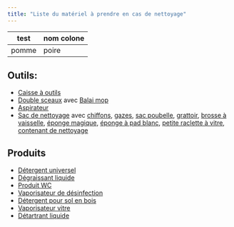```yaml
---
title: "Liste du matériel à prendre en cas de nettoyage"
---
```


| test | nom colone |
| --- | --- |
| pomme | poire |

## Outils:
- [Caisse à outils](notes/caisseOutils.md)
- [Double sceaux](notes/nettoyage/outils/doubleSceaux.md) avec [Balai mop](notes/nettoyage/outils/balaisMops.md) 
- [Aspirateur](notes/nettoyage/outils/aspirateur.md)
- [Sac de nettoyage](notes/nettoyage/outils/sacNettoyage.md) avec [chiffons](notes/nettoyage/outils/typeChiffonsNettoyage.md), [gazes](notes/nettoyage/outils/gazes.md), [sac poubelle](notes/nettoyage/outils/sac110L.md), [grattoir](notes/nettoyage/outils/grattoirPlaque.md), [brosse à vaisselle](notes/nettoyage/outils/brosseVaisselle.md), [éponge magique](notes/nettoyage/outils/epongeMagique.md), [éponge à pad blanc](notes/nettoyage/outils/epongePadBlanc.md), [petite raclette à vitre](notes/nettoyage/outils/petiteRacletteVitre.md), [contenant de nettoyage](notes/nettoyage/outils/contenantNettoyage.md)

## Produits
- [Détergent universel](notes/nettoyage/produits/detergentUniversel.md)
- [Dégraissant liquide](notes/nettoyage/produits/degraissantLiquide.md)
- [Produit WC](notes/nettoyage/produits/cremeAcideWC.md)
- [Vaporisateur de désinfection](notes/nettoyage/produits/vaporisateurDesinfectant.md) 
- [Détergent pour sol en bois](notes/nettoyage/produits/detergentSolBoisNettoyage.md)
- [Vaporisateur vitre](notes/nettoyage/produits/vaporisateurVitres.md)
- [Détartrant liquide](notes/nettoyage/produits/detartrantLiquide.md)
